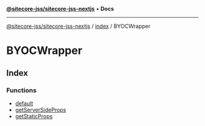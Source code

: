[**@sitecore-jss/sitecore-jss-nextjs**](../../../README.md) • **Docs**

***

[@sitecore-jss/sitecore-jss-nextjs](../../../README.md) / [index](../../README.md) / BYOCWrapper

# BYOCWrapper

## Index

### Functions

- [default](functions/default.md)
- [getServerSideProps](functions/getServerSideProps.md)
- [getStaticProps](functions/getStaticProps.md)
